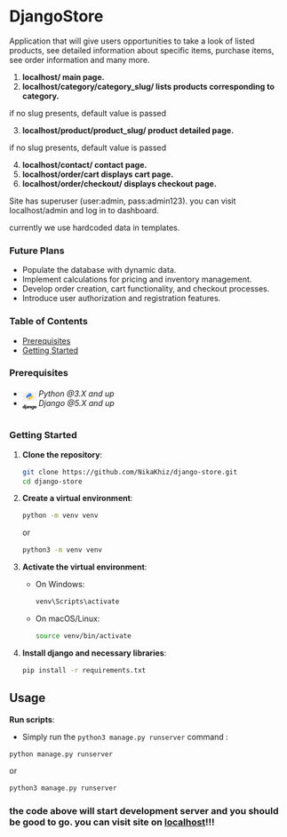 # DjangoStore

<p>Application that will give users opportunities to take a look of listed products, see detailed information about specific items, purchase items, see order information and many more.
</p>

1. **localhost/ main page.**
2. **localhost/category/category_slug/ lists products corresponding to category.**
<p>if no slug presents, default value is passed</p>

3. **localhost/product/product_slug/ product detailed page.**
<p>if no slug presents, default value is passed</p>

4. **localhost/contact/ contact page.**
5. **localhost/order/cart displays cart page.**
6. **localhost/order/checkout/ displays checkout page.**

<p>Site has superuser (user:admin, pass:admin123). you can visit localhost/admin and log in to dashboard.</p>
<p>currently we use hardcoded data in templates. </p>

<h3>Future Plans</h3>

- Populate the database with dynamic data.
- Implement calculations for pricing and inventory management.
- Develop order creation, cart functionality, and checkout processes.
- Introduce user authorization and registration features.

### Table of Contents

- [Prerequisites](#prerequisites)
- [Getting Started](#getting-started)

### Prerequisites

- <img src="readme/assets/python.png" width="25" style="position: relative; top: 8px" /> _Python @3.X and up_
- <img src="readme/assets/django.png" width="25" style="position: relative; top: 8px" /> _Django @5.X and up_

#

### Getting Started

1. **Clone the repository**:

   ```bash
   git clone https://github.com/NikaKhiz/django-store.git
   cd django-store
   ```

2. **Create a virtual environment**:

   ```bash
   python -m venv venv
   ```

   or

   ```bash
   python3 -m venv venv
   ```

3. **Activate the virtual environment**:

   - On Windows:
     ```bash
     venv\Scripts\activate
     ```
   - On macOS/Linux:
     ```bash
     source venv/bin/activate
     ```

4. **Install django and necessary libraries**:
   ```bash
   pip install -r requirements.txt
   ```

## Usage

**Run scripts**:

- Simply run the `python3 manage.py runserver` command :

```bash
python manage.py runserver
```

or

```bash
python3 manage.py runserver
```

### the code above will start development server and you should be good to go. you can visit site on [localhost](http://127.0.0.1:8000/)!!!
